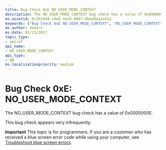 ```yaml
---
title: Bug Check 0xE NO_USER_MODE_CONTEXT
description: The NO_USER_MODE_CONTEXT bug check has a value of 0x0000000E.This bug check appears very infrequently.
ms.assetid: 0c3b3da9-c9e6-443d-9087-9bee9aa1e41a
keywords: ["Bug Check 0xE NO_USER_MODE_CONTEXT", "NO_USER_MODE_CONTEXT"]
ms.author: domars
ms.date: 05/23/2017
topic_type:
- apiref
api_name:
- NO_USER_MODE_CONTEXT
api_type:
- NA
ms.localizationpriority: medium
---
```


# Bug Check 0xE: NO\_USER\_MODE\_CONTEXT


The NO\_USER\_MODE\_CONTEXT bug check has a value of 0x0000000E.

This bug check appears very infrequently.

**Important** This topic is for programmers. If you are a customer who has received a blue screen error code while using your computer, see [Troubleshoot blue screen errors](https://windows.microsoft.com/windows-10/troubleshoot-blue-screen-errors).

 

 




